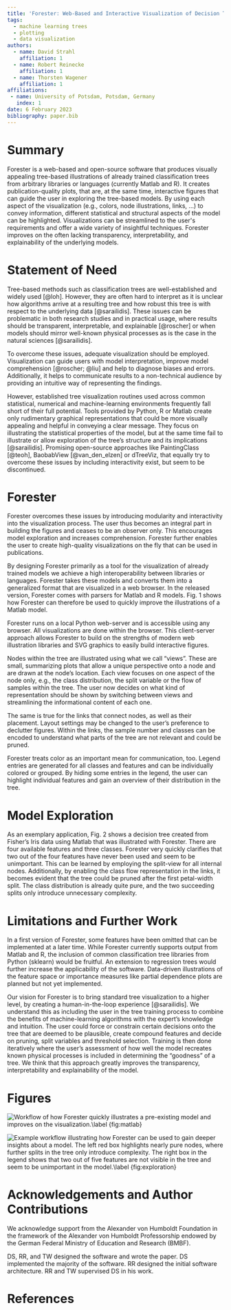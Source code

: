 ```yaml
---
title: 'Forester: Web-Based and Interactive Visualization of Decision Trees'
tags:
  - machine learning trees
  - plotting
  - data visualization
authors:
  - name: David Strahl
    affiliation: 1 
  - name: Robert Reinecke
    affiliation: 1
  - name: Thorsten Wagener
    affiliation: 1
affiliations:
 - name: University of Potsdam, Potsdam, Germany
   index: 1
date: 6 February 2023
bibliography: paper.bib
---
```


# Summary

Forester is a web-based and open-source software that produces visually appealing tree-based illustrations of already trained classification trees from arbitrary libraries or languages (currently Matlab and R).  It creates publication-quality plots, that are, at the same time, interactive figures that can guide the user in exploring the tree-based models. By using each aspect of the visualization (e.g., colors, node illustrations, links, …) to convey information, different statistical and structural aspects of the model can be highlighted. Visualizations can be streamlined to the user's requirements and offer a wide variety of insightful techniques. Forester improves on the often lacking transparency, interpretability, and explainability of the underlying models.

# Statement of Need

Tree-based methods such as classification trees are well-established and widely used [@loh]. However, they are often hard to interpret as it is unclear how algorithms arrive at a resulting tree and how robust this tree is with respect to the underlying data [@sarailidis]. These issues can be problematic in both research studies and in practical usage, where results should be transparent, interpretable, and explainable [@roscher] or when models should mirror well-known physical processes as is the case in the natural sciences [@sarailidis]. 

To overcome these issues, adequate visualization should be employed. Visualization can guide users with model interpretation, improve model comprehension [@roscher; @liu] and help to diagnose biases and errors. Additionally, it helps to communicate results to a non-technical audience by providing an intuitive way of representing the findings.
 
However, established tree visualization routines used across common statistical, numerical and machine-learning environments frequently fall short of their full potential. Tools provided by Python, R or Matlab create only rudimentary graphical representations that could be more visually appealing and helpful in conveying a clear message. They focus on illustrating the statistical properties of the model, but at the same time fail to illustrate or allow exploration of the tree’s structure and its implications [@sarailidis]. Promising open-source approaches like PaintingClass [@teoh], BaobabView [@van_den_elzen] or dTreeViz, that equally try to overcome these issues by including interactivity exist, but seem to be discontinued. 

# Forester

Forester overcomes these issues by introducing modularity and interactivity into the visualization process. The user thus becomes an integral part in building the figures and ceases to be an observer only. This encourages model exploration and increases comprehension. Forester further enables the user to create high-quality visualizations on the fly that can be used in publications.

By designing Forester primarily as a tool for the visualization of already trained models we achieve a high 
interoperability between libraries or languages. Forester takes these models and converts them into a generalized 
format that are visualized in a web browser. In the released version, Forester comes with parsers for Matlab and R 
models. Fig. 1 shows how Forester can therefore be used to quickly improve the illustrations of a 
Matlab 
model.

Forester runs on a local Python web-server and is accessible using any browser. All visualizations are done within the browser. This client-server approach allows Forester to build on the strengths of modern web illustration libraries and SVG graphics to easily build interactive figures. 

Nodes within the tree are illustrated using what we call “views”. These are small, summarizing plots that allow a unique perspective onto a node and are drawn at the node’s location. Each view focuses on one aspect of the node only, e.g., the class distribution, the split variable or the flow of samples within the tree. The user now decides on what kind of representation should be shown by switching between views and streamlining the informational content of each one.

The same is true for the links that connect nodes, as well as their placement. Layout settings may be changed to the user’s preference to declutter figures. Within the links, the sample number and classes can be encoded to understand what parts of the tree are not relevant and could be pruned.

Forester treats color as an important mean for communication, too. Legend entries are generated for all classes and features and can be individually colored or grouped. By hiding some entries in the legend, the user can highlight individual features and gain an overview of their distribution in the tree. 

# Model Exploration

As an exemplary application, Fig. 2 shows a decision tree created from Fisher’s Iris data using 
Matlab that was illustrated with Forester. There are four available features and three classes. Forester very quickly clarifies that two out of the four features have never been used and seem to be unimportant. This can be learned by employing the split-view for all internal nodes. Additionally, by enabling the class flow representation in the links, it becomes evident that the tree could be pruned after the first petal-width split. The class distribution is already quite pure, and the two succeeding splits only introduce unnecessary complexity.

# Limitations and Further Work

In a first version of Forester, some features have been omitted that can be implemented at a later time. While Forester currently supports output from Matlab and R, the inclusion of common classification tree libraries from Python (sklearn) would be fruitful. An extension to regression trees would further increase the applicability of the software. Data-driven illustrations of the feature space or importance measures like partial dependence plots are planned but not yet implemented.

Our vision for Forester is to bring standard tree visualization to a higher level, by creating a human-in-the-loop experience [@sarailidis]. We understand this as including the user in the tree training process to combine the benefits of machine-learning algorithms with the expert’s knowledge and intuition. The user could force or constrain certain decisions onto the tree that are deemed to be plausible, create compound features and decide on pruning, split variables and threshold selection. Training is then done iteratively where the user’s assessment of how well the model recreates known physical processes is included in determining the “goodness” of a tree. We think that this approach greatly improves the transparency, interpretability and explainability of the model.

# Figures

![Workflow of how Forester quickly illustrates a pre-existing model and improves on the visualization.\label
{fig:matlab}](fig1.png)

![Example workflow illustrating how Forester can be used to gain deeper insights about a model. The left red box 
highlights nearly pure nodes, where further splits in the tree only introduce complexity. The right box in the 
legend shows that two out of five features are not visible in the tree and seem to be unimportant in the model.\label
{fig:exploration}](fig2.png)

# Acknowledgements and Author Contributions

We acknowledge support from the Alexander von Humboldt Foundation in the framework of the Alexander von Humboldt Professorship endowed by the German Federal Ministry of Education and Research (BMBF).

DS, RR, and TW designed the software and wrote the paper. DS implemented the majority of the software. RR designed the initial software architecture. RR and TW supervised DS in his work.

# References